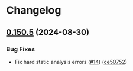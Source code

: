 # Changelog

## [0.150.5](https://github.com/matter-labs/zksync-protocol/compare/zksync-protocol-v0.150.4...zksync-protocol-v0.150.5) (2024-08-30)


### Bug Fixes

* Fix hard static analysis errors ([#14](https://github.com/matter-labs/zksync-protocol/issues/14)) ([ce50752](https://github.com/matter-labs/zksync-protocol/commit/ce50752e8c277537c40e3e16cfd6bc6f7ab8e700))

